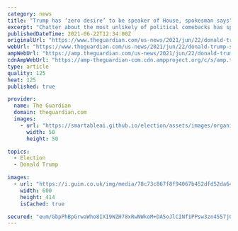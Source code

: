 ```yaml
---
category: news
title: "Trump has ‘zero desire’ to be speaker of House, spokesman says"
excerpt: "Chatter about the most unlikely of political comebacks has spread among Trump supporters"
publishedDateTime: 2021-06-22T12:34:00Z
originalUrl: "https://www.theguardian.com/us-news/2021/jun/22/donald-trump-speaker-of-house"
webUrl: "https://www.theguardian.com/us-news/2021/jun/22/donald-trump-speaker-of-house"
ampWebUrl: "https://amp.theguardian.com/us-news/2021/jun/22/donald-trump-speaker-of-house"
cdnAmpWebUrl: "https://amp-theguardian-com.cdn.ampproject.org/c/s/amp.theguardian.com/us-news/2021/jun/22/donald-trump-speaker-of-house"
type: article
quality: 125
heat: 125
published: true

provider:
  name: The Guardian
  domain: theguardian.com
  images:
    - url: "https://smartableai.github.io/election/assets/images/organizations/theguardian.com-50x50.jpg"
      width: 50
      height: 50

topics:
  - Election
  - Donald Trump

images:
  - url: "https://i.guim.co.uk/img/media/78c73c867f8f94067b452dfd52da64986d2c9599/0_170_3500_2417/master/3500.jpg?width=300&quality=45&auto=format&fit=max&dpr=2&s=e458faaeb9a757d6aee54fbf008b2cdc"
    width: 600
    height: 414
    isCached: true

secured: "eum/GbpPhBpGrwaWho8IXI9WZH78xRwNWkoM+DA5oJlCINf1PPsw3zn4557j0RPFL+jX0VyFNE2jISIq6nbBvSU4wpAjqnKfWCjkf82+OzsBFwY1CTPdOi0vvbzD0fxc7M1nUkoZ91aaJ3JyX8/G+1Kya2txC4lsyZU5N92E8N77IAb3qWzRi7WO6Z+doRaFZYXsDMFfi6hXo7u2Pj28PEHFU4j8X72d6993oZA3du8j8o9+C8OMC8B6IIeFOtWQpn9FhCTr57ntyNHWscTs2NmXQeVLxcDXRTNnsHkGMTU/yttAl2Rv59CLQ0ReuaQ2yt+0EAFyKMmOMcvsxIXHLsJoDSlbx2L1RQqjXTxHKXU=;ff7Gepp7xkpEuea9P6tF9w=="
---
```


